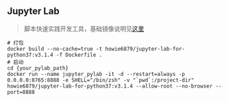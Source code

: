 ## Jupyter Lab

> 脚本快速实践开发工具，基础镜像说明见[这里](https://jupyter-docker-stacks.readthedocs.io/en/latest/)


```shell
# 打包
docker build --no-cache=true -t howie6879/jupyter-lab-for-python37:v3.1.4 -f Dockerfile . 
# 启动
cd {your_pylab_path}
docker run --name jupyter_pylab -it -d --restart=always -p 0.0.0.0:8765:8888 -e SHELL="/bin/zsh" -v "`pwd`:/project-dir" howie6879/jupyter-lab-for-python37:v3.1.4 --allow-root --no-browser --port=8888
```

